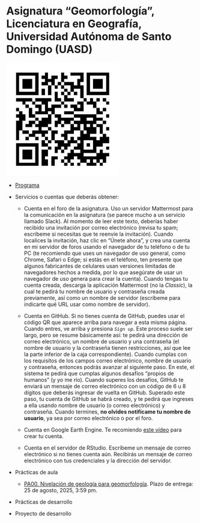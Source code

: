 Asignatura “Geomorfología”, Licenciatura en Geografía, Universidad
Autónoma de Santo Domingo (UASD)
================

![](qr.jpg)

- [Programa](programa-geomorfologia-202502.pdf)

- Servicios o cuentas que deberás obtener:

  - Cuenta en el foro de la asignatura. Uso un servidor Mattermost para
    la comunicación en la asignatura (se parece mucho a un servicio
    llamado Slack). Al momento de leer este texto, deberías haber
    recibido una invitación por correo electrónico (revisa tu spam;
    escríbeme si necesitas que te reenvíe la invitación). Cuando
    localices la invitación, haz clic en “Únete ahora”, y crea una
    cuenta en mi servidor de foros usando el navegador de tu teléfono o
    de tu PC (te recomiendo que uses un navegador de uso general, como
    Chrome, Safari o Edge; si estás en el teléfono, ten presente que
    algunos fabricantes de celulares usan versiones limitadas de
    navegadores hechos a medida, por lo que asegúrate de usar un
    navegador de uso genera para crear la cuenta). Cuando tengas tu
    cuenta creada, descarga la aplicación Mattermost (no la *Classic*),
    la cual te pedirá tu nombre de usuario y contraseña creada
    previamente, así como un nombre de servidor (escríbeme para
    indicarte qué URL usar como nombre de servidor).

  - Cuenta en GitHub. Si no tienes cuenta de GitHub, puedes usar el
    código QR que aparece arriba para navegar a esta misma página.
    Cuando entres, ve arriba y presiona *`Sign up`*. Este proceso suele
    ser largo, pero se resume básicamente así: te pedirá una dirección
    de correo electrónico, un nombre de usuario y una contraseña (el
    nombre de usuario y la contraseña tienen restricciones, así que lee
    la parte inferior de la caja correspondiente). Cuando cumplas con
    los requisitos de los campos correo electrónico, nombre de usuario y
    contraseña, entonces podrás avanzar al siguiente paso. En este, el
    sistema te pedirá que cumplas algunos desafíos “propios de humanos”
    (y yo me río). Cuando superes los desafíos, GitHub te enviará un
    mensaje de correo electrónico con un código de 6 u 8 dígitos que
    deberás ingresar de vuelta en GitHub. Superado este paso, tu cuenta
    de GitHub se habrá creado, y te pedirá que ingreses a ella usando
    nombre de usuario (o correo electrónico) y contraseña. Cuando
    termines, **no olvides notifícame tu nombre de usuario**, ya sea por
    correo electrónico o por el foro.

  - Cuenta en Google Earth Engine. Te recomiendo [este
    vídeo](https://www.youtube.com/watch?v=7zsJurpOXuA) para crear tu
    cuenta.

  - Cuenta en el servidor de RStudio. Escríbeme un mensaje de correo
    electrónico si no tienes cuenta aún. Recibirás un mensaje de correo
    electrónico con tus credenciales y la dirección del servidor.

- Prácticas de aula

  - [PA00. Nivelación de geología para
    geomorfología](https://github.com/geomorfologia-master/nivelacion-de-geologia-para-geomorfologia).
    Plazo de entrega: 25 de agosto, 2025, 3:59 pm.

  <!-- - [PA01. Mapa geomorfológico de RD y Elevaciones](https://github.com/geomorfologia-master/mapa-geomorfologico-rd-y-elevaciones). Plazo de entrega: 10 de febrero, 2025, 3:59 pm. -->
  <!-- - [PA02. Interpolación lineal ponderada por la distancia inversa](https://github.com/geomorfologia-master/interpolacion-idw). Plazo de entrega: 17 de febrero, 2025, 3:59 pm. -->
  <!-- - [PA03. Agrupar provincias según sus formas predominantes](https://github.com/geomorfologia-master/agrupamiento-por-formas). Plazo de entrega: 2 de marzo, 2025, 11:59 pm. -->
  <!-- - [PA04. Meteorización/intemperización, formas resultantes, geomorfología climática](https://github.com/geomorfologia-master/meteorizacion-formas-resultantes-geomorfologia-climatica-karst). Plazo de entrega: 23 de marzo, 2025, 11:59 pm. -->
  <!-- - [PA04. Formas elementales en el mapa topográfico, comparación con el mapa geomorfológico](https://github.com/geomorfologia-master/formas-elementales-mtn-y-mapa-geomorfologico). Plazo de entrega: 10 de septiembre, 2024, 7:59 pm. -->
  <!-- - [PA05. Tiempo en geomorfología](https://github.com/geomorfologia-master/tiempo-en-geomorfologia). Plazo de entrega: 16 de septiembre, 2024, 7:59 pm. -->
  <!-- - [PA06. Procesa datos GNSS y obtén soluciones fijas](https://github.com/geomorfologia-master/datos-gnss-soluciones-fijas). Plazo de entrega: 14 de octubre, 2024, 7:59 pm. -->
  <!-- - [PA07. Morfometría de cuencas y procesos fluviales](https://github.com/geomorfologia-master/sistema-fluvial-morfometria-cuenca-basica). Plazo de entrega: 15 de octubre de 2024, 11:59 pm. -->

- Prácticas de desarrollo

  <!-- - [PD01. Hola Mundo](https://classroom.github.com/a/qyQYEq2S). Plazo de entrega: 23 de febrero, 2025, 11:59 pm. Al hacer clic en el vínculo, si tienes tu cuenta de GitHub iniciada y perteneces a la organización `geomorfologia-202501` debería aparecerte un mensaje de GitHub Classroom solicitando permisos o preguntando si aceptas la asignación. Si no ves esto, entonces probablemente no perteneces a la organización o no iniciaste en tu cuenta de GitHub. Si no perteneces a la organización, envíame un mensaje indicándome tu usuario de GitHub (si no lo tienes aún, deberás crearlo) para así poder invitarte. Más detalles en el [Vídeo tutorial "PD01. Hola Mundo"](https://drive.google.com/file/d/1om49HJ7ndANraUPuT5a5gYEZRlELMoXB/view?usp=drive_link). -->
  <!-- - [PD02. Geomorfometría, reproducibilidad, redacción, estilos de formato, figuras, tablas, citas y referencias](https://classroom.github.com/a/Pdfw7tXx). Plazo de entrega: 9 de marzo, 2025, 11:59 pm. -->
  <!-- - [PD03. Morfometría de Cuencas y Procesos Fluviales, análisis pormenorizados](https://classroom.github.com/a/q5ELAT7n). Plazo de entrega: 18 de noviembre, 2024, 11:59 pm. [Vídeo tutorial]() -->

- Proyecto de desarrollo

  <!-- - [Proyecto de desarrollo. Tu tema, tu investigación Geomorfología (GEO-114). Universidad Autónoma de Santo Domingo (UASD). Semestre 2024-02](https://classroom.github.com/a/mgLR5YV8). Plazo de entrega: 10 de diciembre, 2024, 11:59 pm. -->
